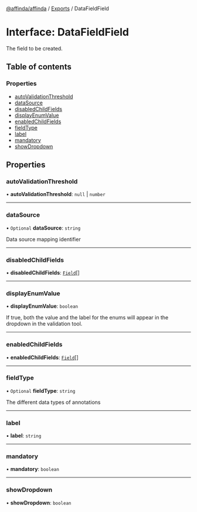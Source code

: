 [@affinda/affinda](../README.md) / [Exports](../modules.md) / DataFieldField

# Interface: DataFieldField

The field to be created.

## Table of contents

### Properties

- [autoValidationThreshold](DataFieldField.md#autovalidationthreshold)
- [dataSource](DataFieldField.md#datasource)
- [disabledChildFields](DataFieldField.md#disabledchildfields)
- [displayEnumValue](DataFieldField.md#displayenumvalue)
- [enabledChildFields](DataFieldField.md#enabledchildfields)
- [fieldType](DataFieldField.md#fieldtype)
- [label](DataFieldField.md#label)
- [mandatory](DataFieldField.md#mandatory)
- [showDropdown](DataFieldField.md#showdropdown)

## Properties

### autoValidationThreshold

• **autoValidationThreshold**: ``null`` \| `number`

___

### dataSource

• `Optional` **dataSource**: `string`

Data source mapping identifier

___

### disabledChildFields

• **disabledChildFields**: [`Field`](Field.md)[]

___

### displayEnumValue

• **displayEnumValue**: `boolean`

If true, both the value and the label for the enums will appear in the dropdown in the validation tool.

___

### enabledChildFields

• **enabledChildFields**: [`Field`](Field.md)[]

___

### fieldType

• `Optional` **fieldType**: `string`

The different data types of annotations

___

### label

• **label**: `string`

___

### mandatory

• **mandatory**: `boolean`

___

### showDropdown

• **showDropdown**: `boolean`
